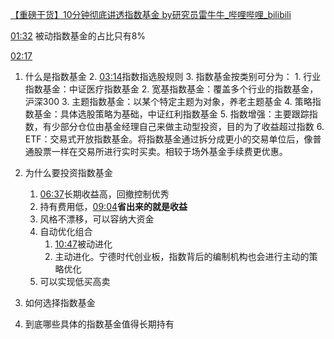 [【重磅干货】10分钟彻底讲透指数基金 by研究员雷牛牛_哔哩哔哩_bilibili](https://www.bilibili.com/video/BV1ER4y1P7bF?spm_id_from=333.337.search-card.all.click)


[01:32](https://www.bilibili.com/video/BV1ER4y1P7bF?spm_id_from=333.337.search-card.all.click#t=92.037562)
被动指数基金的占比只有8%


[02:17](https://www.bilibili.com/video/BV1ER4y1P7bF?spm_id_from=333.337.search-card.all.click#t=137.453239)
1. 什么是指数基金
	2. [03:14](https://www.bilibili.com/video/BV1ER4y1P7bF?spm_id_from=333.337.search-card.all.click#t=194.256)指数指选股规则
	3. 指数基金按类别可分为：
		1. 行业指数基金：中证医疗指数基金
		2. 宽基指数基金：覆盖多个行业的指数基金，沪深300
		3. 主题指数基金：以某个特定主题为对象，养老主题基金
		4. 策略指数基金：具体选股策略为基础，中证红利指数基金
		5. 指数增强：主要跟踪指数，有少部分仓位由基金经理自己来做主动型投资，目的为了收益超过指数 
		6. ETF：交易式开放指数基金。将指数基金通过拆分成更小的交易单位后，像普通股票一样在交易所进行实时买卖。相较于场外基金手续费更优惠。
	

2. 为什么要投资指数基金
	1. [06:37](https://www.bilibili.com/video/BV1ER4y1P7bF?spm_id_from=333.337.search-card.all.click#t=397.708233)长期收益高，回撤控制优秀
	2. 持有费用低，[09:04](https://www.bilibili.com/video/BV1ER4y1P7bF?spm_id_from=333.337.search-card.all.click#t=544.950359)**省出来的就是收益** 
	3. 风格不漂移，可以容纳大资金
	4. 自动优化组合
		1. [10:47](https://www.bilibili.com/video/BV1ER4y1P7bF?spm_id_from=333.337.search-card.all.click#t=647.457112)被动进化
		2. 主动进化。宁德时代创业板，指数背后的编制机构也会进行主动的策略优化
	5. 可以实现低买高卖

3. 如何选择指数基金
4. 到底哪些具体的指数基金值得长期持有




